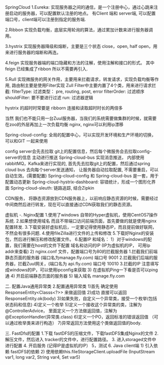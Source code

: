 SpringCloud
1.Eureka: 实现服务器之间的通信，是一个注册中心，通过心跳来注册启动的服务器，可以配置默认注册的地点。 有Client 端和 server端, 可以配置端口号，client端可以注册到指定的服务端.

2.Ribbon 实现负载均衡，底层实用轮询的算法，通过累加计数来进行服务器调用。

3.hystrix 实现服务器降级和熔断，主要是三个状态 close，open, half open，用来进行服务器的熔断和再连。

4.feign 实现服务器端的端口隐藏和方法的注解，使用注解和接口的形式。 其中feign 已经集成了ribbon 所以不需要再引入.

5.Rull 实现微服务的网关作用，主要用来拦截请求，转发请求，实现负载均衡等作用, 路由制主要是使用Filter实现 Zull Filter中主要内置了4个类，用来进行请求拦截: filterType: 过滤类型： pre, routing, post, error filterOrder: 过滤顺序 shouldFilter: 要不要进行过滤 run: 过滤器逻辑

hystrix 的超时时常要是 ribborn 连接和读取超时时长的两倍多

当然 我们也不能只用一台Zuul服务器，当我们的系统需要做集群的时候，就需要在zoo的外层再加上一次负载均衡 nginx, nginx可以利用ip漂移

Spring-cloud-config: 全局的配置中心，可以实现开发环境和生产环境的切换，可以和GIT 一起来使用

config server会先去拉取 git上的配置信息，然后每个微服务会去拉取config-server的信息
主动进行推送 Spring-cloud-bus 实现消息推送， 内部使用rabbitMQ，Kafka来进行实现的, 首先先去拉取git上的配置，然后通过spring cloud bus 去向每个server发送通知， 让服务器自动拉取配置, 不需要重启，可以自动生效。(需要配置) Spring-cloud-config 和 Spring-cloud-bus 是一套，用于配置动态更新
Spring-cloud-hystrix-dashboard: 容错统计，形成一个图形化界面 Spring-cloud-sleuth: 链路追踪, 结合Zipkin

CDN服务， 将静态资源放到CDN服务器上，以前响应静态资源的时候，需要经过中间商然后进行转发，现在可以直接通过CDN获取我们的静态资源。

虚拟机
-. Nginx配置 1.使用了windows 自带的Hyper虚拟机，使用CentOS7操作系统. 2.如果想使用域名 而且不带端口访问前端页面，首先要做的就是使用nginx配置转发. 3.下载安装好虚拟机后，一定要记得使用静态IP，而且提前做好联网，不然会有很多问题. 4.使用fileZilla进行文件的上传和修改 5.下载好Nginx的安装包，然后进行解压和修改配置文件。 6.配置IP 和域名： 1）对于windows的配置，我们需要在host的文件下配置 域名和访问的IP (IP为虚拟机的IP， 可用Ip addr来查看) 2) nginx.conf 文件，配置端口号为80的拦截服务器 1.拦截我们前端静态页面的服务器 (端口名为manage.fly.com) 端口号 9001 2.拦截我们后端的服务器，拦截Zuul网关，(端口名为 api.fly.com) 端口号 10010 3.拦截的IP 注意填写成windows的IP，可以使用ipconfig来获取 3) 在虚拟机Ping一下看是否可以ping通 4) 开启前端静态页面的服务器 5) 输入域名 manage.fly.com

二. 配置Java通用异常类 2.配置通用异常类 1)首先 确定使用ResponseEntity<Classs<?>> 来做返回值 2)成功 直接可以返回 ResponseEntity.ok(body) 3)如果失败，自定义一个异常类，接受一个枚举(包括状态码和信息) 4)定义一个枚举 5)定义一个接收这个异常类的类，注解为 @ControllerAdvice， 里面定义一个方法做返回值，注解为@ExceptionHandler(异常类.class) 6)定义一个PO，返回标准的错误返回值 （可以通过枚举类来进行构造） 7)异常返回方法使用这个类做返回值的body.

三. FastDfs的配置 1.下载 fastDFS的压缩文件，下载fastDFS集成Nginx的文件 2. 解压文件，然后进入 tracker的文件中，进行配置路径。 3. 进入storaged文件中进行配置 4. 开启服务 (记得IP是虚拟机的IP） 5，测试 6. Java client端 1) 引入依赖 fastDFS的依赖 2) 使用依赖this.fileStorageClient.uploadFile (InputStream var1, long var2, String var4, Set var5)

